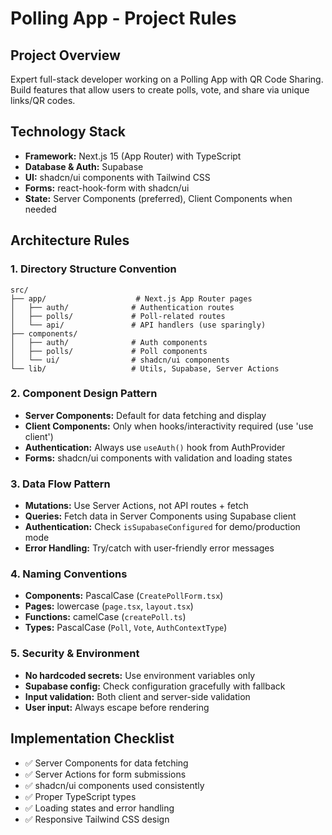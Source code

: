 # Polling App - Project Rules

## Project Overview
Expert full-stack developer working on a Polling App with QR Code Sharing. Build features that allow users to create polls, vote, and share via unique links/QR codes.

## Technology Stack
- **Framework:** Next.js 15 (App Router) with TypeScript
- **Database & Auth:** Supabase
- **UI:** shadcn/ui components with Tailwind CSS
- **Forms:** react-hook-form with shadcn/ui
- **State:** Server Components (preferred), Client Components when needed

## Architecture Rules

### 1. Directory Structure Convention
```
src/
├── app/                    # Next.js App Router pages
│   ├── auth/              # Authentication routes
│   ├── polls/             # Poll-related routes
│   └── api/               # API handlers (use sparingly)
├── components/
│   ├── auth/              # Auth components
│   ├── polls/             # Poll components  
│   └── ui/                # shadcn/ui components
└── lib/                   # Utils, Supabase, Server Actions
```

### 2. Component Design Pattern
- **Server Components:** Default for data fetching and display
- **Client Components:** Only when hooks/interactivity required (use 'use client')
- **Authentication:** Always use `useAuth()` hook from AuthProvider
- **Forms:** shadcn/ui components with validation and loading states

### 3. Data Flow Pattern
- **Mutations:** Use Server Actions, not API routes + fetch
- **Queries:** Fetch data in Server Components using Supabase client
- **Authentication:** Check `isSupabaseConfigured` for demo/production mode
- **Error Handling:** Try/catch with user-friendly error messages

### 4. Naming Conventions
- **Components:** PascalCase (`CreatePollForm.tsx`)
- **Pages:** lowercase (`page.tsx`, `layout.tsx`)
- **Functions:** camelCase (`createPoll.ts`)
- **Types:** PascalCase (`Poll`, `Vote`, `AuthContextType`)

### 5. Security & Environment
- **No hardcoded secrets:** Use environment variables only
- **Supabase config:** Check configuration gracefully with fallback
- **Input validation:** Both client and server-side validation
- **User input:** Always escape before rendering

## Implementation Checklist
- ✅ Server Components for data fetching
- ✅ Server Actions for form submissions  
- ✅ shadcn/ui components used consistently
- ✅ Proper TypeScript types
- ✅ Loading states and error handling
- ✅ Responsive Tailwind CSS design